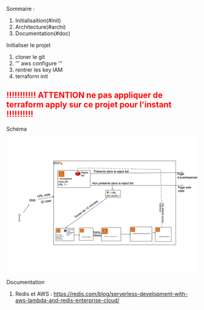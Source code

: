 Sommaire : 
 1. Initialisaition(#init)
 2. Architecture(#archi)
 3. Documentation(#doc)



Initialiser le projet <a name="init"></a>

1. cloner le git 
2. ’’’ aws configure ’’’
3. rentrer les key IAM
4. terraform init



## <font color="red"> !!!!!!!!!!! ATTENTION ne pas appliquer de terraform apply sur ce projet pour l'instant !!!!!!!!!! </font>

Schéma <a name="archi"></a>

![alt text](Projet.png) 



Documentation <a name="doc"></a>

1. Redis et AWS : https://redis.com/blog/serverless-development-with-aws-lambda-and-redis-enterprise-cloud/
